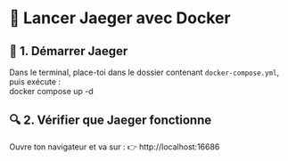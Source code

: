 # 📌 Lancer Jaeger avec Docker

## 🚀 1. Démarrer Jaeger
Dans le terminal, place-toi dans le dossier contenant `docker-compose.yml`, puis exécute :  
docker compose up -d

## 🔍 2. Vérifier que Jaeger fonctionne
Ouvre ton navigateur et va sur :
👉 http://localhost:16686